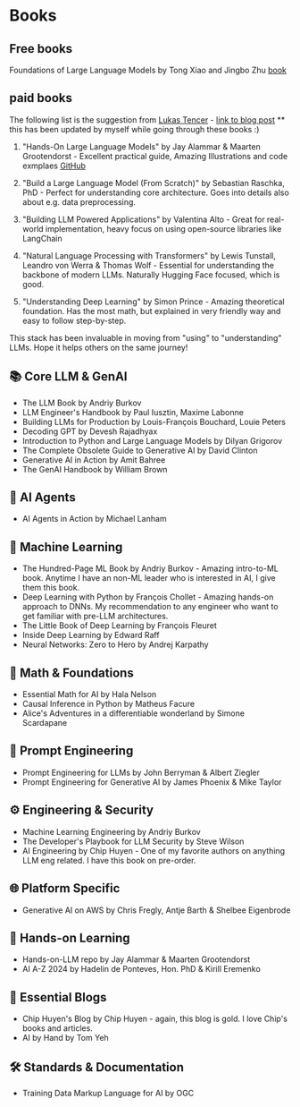 # Books

## Free books

Foundations of Large Language Models by Tong Xiao and Jingbo Zhu [book](https://arxiv.org/pdf/2501.09223)

## paid books

The following list is the suggestion from [Lukas Tencer](https://www.linkedin.com/in/lukastencer/) - [link to blog post](https://www.linkedin.com/posts/lukastencer_ai-machinelearning-llm-activity-7275253370540498944-n60H?utm_source=share&utm_medium=member_desktop) 
** this has been updated by myself while going through these books :)

1) "Hands-On Large Language Models" by Jay Alammar & Maarten Grootendorst - Excellent practical guide, Amazing Illustrations and code exmplaes [GitHub](https://github.com/HandsOnLLM/Hands-On-Large-Language-Models/tree/main)

2) "Build a Large Language Model (From Scratch)" by Sebastian Raschka, PhD - Perfect for understanding core architecture. Goes into details also about e.g. data preprocessing.

3) "Building LLM Powered Applications" by Valentina Alto - Great for real-world implementation, heavy focus on using open-source libraries like LangChain

4) "Natural Language Processing with Transformers" by Lewis Tunstall, Leandro von Werra & Thomas Wolf - Essential for understanding the backbone of modern LLMs. Naturally Hugging Face focused, which is good.

5) "Understanding Deep Learning" by Simon Prince - Amazing theoretical foundation. Has the most math, but explained in very friendly way and easy to follow step-by-step.

This stack has been invaluable in moving from "using" to "understanding" LLMs. Hope it helps others on the same journey!


## 📚 Core LLM & GenAI

* The LLM Book by Andriy Burkov
* LLM Engineer's Handbook by Paul Iusztin, Maxime Labonne
* Building LLMs for Production by Louis-François Bouchard, Louie Peters
* Decoding GPT by Devesh Rajadhyax
* Introduction to Python and Large Language Models by Dilyan Grigorov
* The Complete Obsolete Guide to Generative AI by David Clinton
* Generative AI in Action by Amit Bahree
* The GenAI Handbook by William Brown

## 🤖 AI Agents

* AI Agents in Action by Michael Lanham

## 🔬 Machine Learning

* The Hundred-Page ML Book by Andriy Burkov - Amazing intro-to-ML book. Anytime I have an non-ML leader who is interested in AI, I give them this book.
* Deep Learning with Python by François Chollet - Amazing hands-on approach to DNNs. My recommendation to any engineer who want to get familiar with pre-LLM architectures.
* The Little Book of Deep Learning by François Fleuret
* Inside Deep Learning by Edward Raff
* Neural Networks: Zero to Hero by Andrej Karpathy

## 🧮 Math & Foundations

* Essential Math for AI by Hala Nelson
* Causal Inference in Python by Matheus Facure
* Alice's Adventures in a differentiable wonderland by Simone Scardapane

## 🎯 Prompt Engineering

* Prompt Engineering for LLMs by John Berryman & Albert Ziegler
* Prompt Engineering for Generative AI by James Phoenix & Mike Taylor

## ⚙️ Engineering & Security

* Machine Learning Engineering by Andriy Burkov
* The Developer's Playbook for LLM Security by Steve Wilson
* AI Engineering by Chip Huyen - One of my favorite authors on anything LLM eng related. I have this book on pre-order.

## 🌐 Platform Specific

* Generative AI on AWS by Chris Fregly, Antje Barth & Shelbee Eigenbrode

## 📱 Hands-on Learning

* Hands-on-LLM repo by Jay Alammar & Maarten Grootendorst
* AI A-Z 2024 by Hadelin de Ponteves, Hon. PhD & Kirill Eremenko

## 📝 Essential Blogs

* Chip Huyen's Blog by Chip Huyen - again, this blog is gold. I love Chip's books and articles.
* AI by Hand by Tom Yeh

## 🛠️ Standards & Documentation

* Training Data Markup Language for AI by OGC

